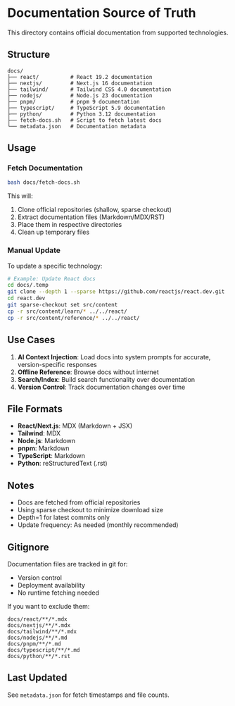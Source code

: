 # Documentation Source of Truth

This directory contains official documentation from supported technologies.

## Structure

```
docs/
├── react/          # React 19.2 documentation
├── nextjs/         # Next.js 16 documentation
├── tailwind/       # Tailwind CSS 4.0 documentation
├── nodejs/         # Node.js 23 documentation
├── pnpm/           # pnpm 9 documentation
├── typescript/     # TypeScript 5.9 documentation
├── python/         # Python 3.12 documentation
├── fetch-docs.sh   # Script to fetch latest docs
└── metadata.json   # Documentation metadata
```

## Usage

### Fetch Documentation

```bash
bash docs/fetch-docs.sh
```

This will:
1. Clone official repositories (shallow, sparse checkout)
2. Extract documentation files (Markdown/MDX/RST)
3. Place them in respective directories
4. Clean up temporary files

### Manual Update

To update a specific technology:

```bash
# Example: Update React docs
cd docs/.temp
git clone --depth 1 --sparse https://github.com/reactjs/react.dev.git
cd react.dev
git sparse-checkout set src/content
cp -r src/content/learn/* ../../react/
cp -r src/content/reference/* ../../react/
```

## Use Cases

1. **AI Context Injection**: Load docs into system prompts for accurate, version-specific responses
2. **Offline Reference**: Browse docs without internet
3. **Search/Index**: Build search functionality over documentation
4. **Version Control**: Track documentation changes over time

## File Formats

- **React/Next.js**: MDX (Markdown + JSX)
- **Tailwind**: MDX
- **Node.js**: Markdown
- **pnpm**: Markdown
- **TypeScript**: Markdown
- **Python**: reStructuredText (.rst)

## Notes

- Docs are fetched from official repositories
- Using sparse checkout to minimize download size
- Depth=1 for latest commits only
- Update frequency: As needed (monthly recommended)

## Gitignore

Documentation files are tracked in git for:
- Version control
- Deployment availability
- No runtime fetching needed

If you want to exclude them:
```
docs/react/**/*.mdx
docs/nextjs/**/*.mdx
docs/tailwind/**/*.mdx
docs/nodejs/**/*.md
docs/pnpm/**/*.md
docs/typescript/**/*.md
docs/python/**/*.rst
```

## Last Updated

See `metadata.json` for fetch timestamps and file counts.
